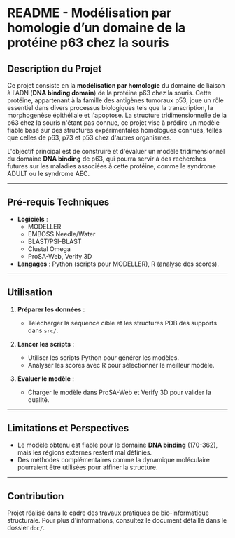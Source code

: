 # README - Modélisation par homologie d’un domaine de la protéine p63 chez la souris

## Description du Projet

Ce projet consiste en la **modélisation par homologie** du domaine de liaison à l'ADN (**DNA binding domain**) de la protéine p63 chez la souris. Cette protéine, appartenant à la famille des antigènes tumoraux p53, joue un rôle essentiel dans divers processus biologiques tels que la transcription, la morphogenèse épithéliale et l'apoptose. La structure tridimensionnelle de la p63 chez la souris n'étant pas connue, ce projet vise à prédire un modèle fiable basé sur des structures expérimentales homologues connues, telles que celles de p63, p73 et p53 chez d'autres organismes.

L'objectif principal est de construire et d'évaluer un modèle tridimensionnel du domaine **DNA binding** de p63, qui pourra servir à des recherches futures sur les maladies associées à cette protéine, comme le syndrome ADULT ou le syndrome AEC.

---

## Pré-requis Techniques

- **Logiciels** :
  - MODELLER
  - EMBOSS Needle/Water
  - BLAST/PSI-BLAST
  - Clustal Omega
  - ProSA-Web, Verify 3D
- **Langages** : Python (scripts pour MODELLER), R (analyse des scores).

---

## Utilisation

1. **Préparer les données** :
   - Télécharger la séquence cible et les structures PDB des supports dans `src/`.

2. **Lancer les scripts** :
   - Utiliser les scripts Python pour générer les modèles.
   - Analyser les scores avec R pour sélectionner le meilleur modèle.

3. **Évaluer le modèle** :
   - Charger le modèle dans ProSA-Web et Verify 3D pour valider la qualité.

---

## Limitations et Perspectives

- Le modèle obtenu est fiable pour le domaine **DNA binding** (170-362), mais les régions externes restent mal définies.
- Des méthodes complémentaires comme la dynamique moléculaire pourraient être utilisées pour affiner la structure.

---

## Contribution

Projet réalisé dans le cadre des travaux pratiques de bio-informatique structurale. Pour plus d'informations, consultez le document détaillé dans le dossier `doc/`.